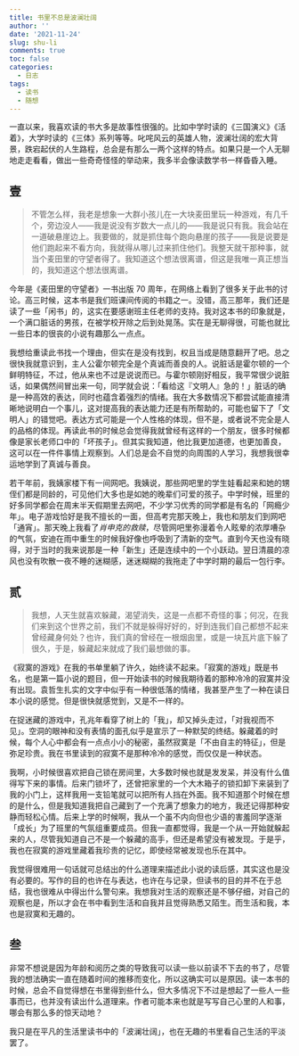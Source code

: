 ```yaml
---
title: 书里不总是波澜壮阔
author: ''
date: '2021-11-24'
slug: shu-li
comments: true
toc: false
categories:
  - 日志
tags:
  - 读书
  - 随想
---
```

一直以来，我喜欢读的书大多是故事性很强的。比如中学时读的《三国演义》《活着》，大学时读的《三体》系列等等。叱咤风云的英雄人物，波澜壮阔的宏大背景，跌宕起伏的人生路程，总会是有那么一两个这样的特点。如果只是一个人无聊地走走看看，做出一些奇奇怪怪的举动来，我多半会像读数学书一样昏昏入睡。

## 壹

> 不管怎么样，我老是想象一大群小孩儿在一大块麦田里玩一种游戏，有几千个，旁边没人——我是说没有岁数大一点儿的——我是说只有我。我会站在一道破悬崖边上。我要做的，就是抓住每个跑向悬崖的孩子——我是说要是他们跑起来不看方向，我就得从哪儿过来抓住他们。我整天就干那种事，就当个麦田里的守望者得了。我知道这个想法很离谱，但这是我唯一真正想当的，我知道这个想法很离谱。

今年是《麦田里的守望者》一书出版 70 周年，在网络上看到了很多关于此书的讨论。高三时候，这本书是我们班课间传阅的书籍之一。没错，高三那年，我们还是读了一些「闲书」的，这实在要感谢班主任老师的支持。我对这本书的印象就是，一个满口脏话的男孩，在被学校开除之后到处晃荡。实在是无聊得很，可能也就比一些日本的很丧的小说有趣那么一点点。

我想给重读此书找一个理由，但实在是没有找到，权且当成是随意翻开了吧。总之很快我就意识到，主人公霍尔顿完全是个真诚而善良的人。说脏话是霍尔顿的一个鲜明特征，不过，他从来也不过是说说而已。与霍尔顿刚好相反，我平常很少说脏话，如果偶然间冒出来一句，同学就会说：「看给这『文明人』急的！」脏话的确是一种高效的表达，同时也蕴含着强烈的情绪。我在大多数情况下都尝试能直接清晰地说明白一个事儿，这对提高我的表达能力还是有所帮助的，可能也留下了「文明人」的错觉吧。表达方式可能是一个人性格的体现，但不是，或者说不完全是人的品格的体现。再读此书的时候总会觉得我就曾经有这样的一个朋友，很多时候都像是家长老师口中的「坏孩子」。但其实我知道，他比我更加道德，也更加善良，这可以在一件件事情上观察到。人们总是会不自觉的向周围的人学习，我想我很幸运地学到了真诚与善良。

若干年前，我姨家楼下有一间网吧。我姨说，那些网吧里的学生娃看起来和她的甥侄们都是同龄的，可见他们大多也是如她的晚辈们可爱的孩子。中学时候，班里的好多同学都会在周末半天假期里去网吧，不少学习优秀的同学都是有名的「网瘾少年」。电子游戏恰好是我不擅长的一面，但高考完那天晚上，我也和朋友们到网吧「通宵」。那天晚上我看了*肖申克的救赎*，尽管网吧里弥漫着令人眩晕的浓厚嘈杂的气氛，安迪在雨中重生的时候我好像也呼吸到了清新的空气。直到今天也没有晓得，对于当时的我来说那是一种「新生」还是连续中的一个小跃动。翌日清晨的凉风也没有吹散一夜不睡的迷糊感，迷迷糊糊的我拖走了中学时期的最后一包行李。

## 贰

> 我想，人天生就喜欢躲藏，渴望消失，这是一点都不奇怪的事；何况，在我们来到这个世界之前，我们不就是躲得好好的，好到连我们自己都想不起来曾经藏身何处？也许，我们真的曾经在一根烟囱里，或是一块瓦片底下躲了很久，于是，躲藏起来就成了我们最想做的事。

《寂寞的游戏》在我的书单里躺了许久，始终读不起来。「寂寞的游戏」既是书名，也是第一篇小说的题目，但一开始读书的时候我期待着的那种冷冷的寂寞并没有出现。袁哲生扎实的文字中似乎有一种很低落的情绪，我甚至产生了一种在读日本小说的感觉。但是很快就感觉到，又是不一样的。

在捉迷藏的游戏中，孔兆年看穿了树上的「我」，却又掉头走过，「对我视而不见」。空洞的眼神和没有表情的面孔似乎是宣示了一种默契的终结。躲藏着的时候，每个人心中都会有一点点小小的秘密，虽然寂寞是「不由自主的特征」，但是弥足珍贵。我在书里读到的寂寞不是那种冷冷的感觉，而仅仅是一种状态。

我啊，小时候很喜欢把自己锁在房间里，大多数时候也就是发发呆，并没有什么值得写下来的事情。后来门锁坏了，还曾把家里的一个大木箱子的锁扣卸下来装到了我的小门上，这样我用一支铅笔就可以把所有人挡在外面。我不知道那个时候在想的是什么，但是我知道我把自己藏到了一个充满了想象力的地方，我还记得那种安静而轻松心情。后来上学的时候啊，我从一个虽不内向但也少语的害羞同学逐渐「成长」为了班里的气氛组重要成员。但我一直都觉得，我是一个从一开始就躲起来的人，尽管我知道自己不是一个躲藏的高手，但还是希望没有被发现。于是乎，我也在寂寞的游戏里藏着我珍贵的记忆，即使经常被发现也乐在其中。

我觉得很难用一句话就可总结出的什么道理来描述此小说的读后感，其实这也是没有必要的。写作的目的也许在与表达，也许在与记录，但读书的目的并不在于总结，我也很难从中得出什么警句来。我想我对生活的观察还是不够仔细，对自己的观察也是，所以才会在书中看到生活和自我并且觉得熟悉又陌生。而生活和我，本也是寂寞和无趣的。

## 叁

非常不想说是因为年龄和阅历之类的导致我可以读一些以前读不下去的书了，尽管我的想法确实一直在随着时间的推移而变化，所以这确实可以是原因。读一本书的时候，总会不自觉得想在书里得到些什么，但大多情况下不过是想起了一些人一些事而已，也并没有读出什么道理来。作者可能本来也就是写写自己心里的人和事，哪会有那么多的惊天动地？

我只是在平凡的生活里读书中的「波澜壮阔」，也在无趣的书里看自己生活的平淡罢了。
